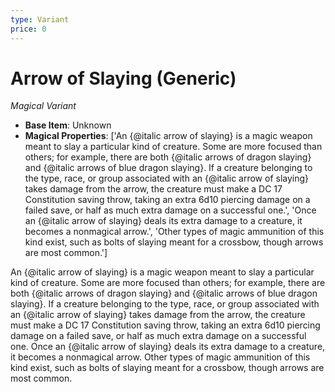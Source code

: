 ```yaml
---
type: Variant
price: 0
---
```

# Arrow of Slaying (Generic)

*Magical Variant*

- **Base Item**: Unknown
- **Magical Properties**: ['An {@italic arrow of slaying} is a magic weapon meant to slay a particular kind of creature. Some are more focused than others; for example, there are both {@italic arrows of dragon slaying} and {@italic arrows of blue dragon slaying}. If a creature belonging to the type, race, or group associated with an {@italic arrow of slaying} takes damage from the arrow, the creature must make a DC 17 Constitution saving throw, taking an extra 6d10 piercing damage on a failed save, or half as much extra damage on a successful one.', 'Once an {@italic arrow of slaying} deals its extra damage to a creature, it becomes a nonmagical arrow.', 'Other types of magic ammunition of this kind exist, such as bolts of slaying meant for a crossbow, though arrows are most common.']


An {@italic arrow of slaying} is a magic weapon meant to slay a particular kind of creature. Some are more focused than others; for example, there are both {@italic arrows of dragon slaying} and {@italic arrows of blue dragon slaying}. If a creature belonging to the type, race, or group associated with an {@italic arrow of slaying} takes damage from the arrow, the creature must make a DC 17 Constitution saving throw, taking an extra 6d10 piercing damage on a failed save, or half as much extra damage on a successful one.
Once an {@italic arrow of slaying} deals its extra damage to a creature, it becomes a nonmagical arrow.
Other types of magic ammunition of this kind exist, such as bolts of slaying meant for a crossbow, though arrows are most common.